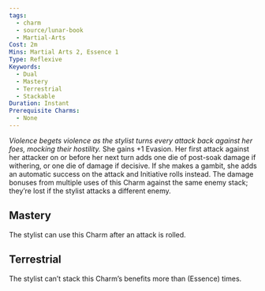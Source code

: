 ```yaml
---
tags:
  - charm
  - source/lunar-book
  - Martial-Arts
Cost: 2m
Mins: Martial Arts 2, Essence 1
Type: Reflexive
Keywords:
  - Dual
  - Mastery
  - Terrestrial
  - Stackable
Duration: Instant
Prerequisite Charms:
  - None
---
```

*Violence begets violence as the stylist turns every attack back against her foes, mocking their hostility.* 
She gains +1 Evasion. Her first attack against her attacker on or before her next turn adds one die of post-soak damage if withering, or one die of damage if decisive. If she makes a gambit, she adds an automatic success on the attack and Initiative rolls instead. The damage bonuses from multiple uses of this Charm against the same enemy stack; they’re lost if the stylist attacks a different enemy. 
## Mastery
The stylist can use this Charm after an attack is rolled. 
## Terrestrial
The stylist can’t stack this Charm’s benefits more than (Essence) times.